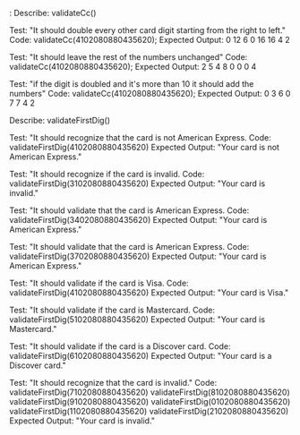 :
Describe: validateCc()

Test: "It should double every other card digit starting from the right to left."
Code: validateCc(4102080880435620);
Expected Output: 0 12 6 0 16 16 4 2

Test: "It should leave the rest of the numbers unchanged"
Code: validateCc(4102080880435620);
Expected Output: 2 5 4 8 0 0 0 4

Test: "if the digit is doubled and it's more than 10 it should add the numbers"
Code: validateCc(4102080880435620);
Expected Output: 0 3 6 0 7 7 4 2


Describe: validateFirstDig()

Test: "It should recognize that the card is not American Express.
Code: validateFirstDig(4102080880435620)
Expected Output: "Your card is not American Express."

Test: "It should recognize if the card is invalid.
Code: validateFirstDig(3102080880435620)
Expected Output: "Your card is invalid."

Test: "It should validate that the card is American Express.
Code: validateFirstDig(3402080880435620)
Expected Output: "Your card is American Express."

Test: "It should validate that the card is American Express.
Code: validateFirstDig(3702080880435620)
Expected Output: "Your card is American Express."

Test: "It should validate if the card is Visa.
Code: validateFirstDig(4102080880435620)
Expected Output: "Your card is Visa."

Test: "It should validate if the card is Mastercard.
Code: validateFirstDig(5102080880435620)
Expected Output: "Your card is Mastercard."

Test: "It should validate if the card is a Discover card.
Code: validateFirstDig(6102080880435620)
Expected Output: "Your card is a Discover card."

Test: "It should recognize that the card is invalid."
Code: validateFirstDig(7102080880435620)
      validateFirstDig(8102080880435620)
      validateFirstDig(9102080880435620)
      validateFirstDig(0102080880435620)
      validateFirstDig(1102080880435620)
      validateFirstDig(2102080880435620)
Expected Output: "Your card is invalid."